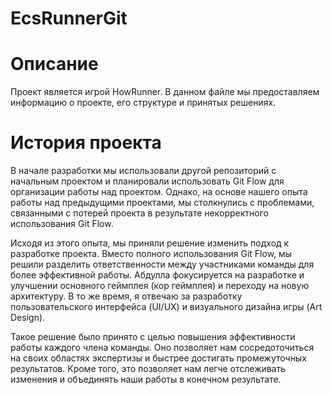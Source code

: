 # EcsRunnerGit

# Описание
Проект является игрой HowRunner. В данном файле мы предоставляем информацию о проекте, его структуре и принятых решениях.

# История проекта
В начале разработки мы использовали другой репозиторий с начальным проектом и планировали использовать Git Flow для организации работы над проектом. Однако, на основе нашего опыта работы над предыдущими проектами, мы столкнулись с проблемами, связанными с потерей проекта в результате некорректного использования Git Flow.

Исходя из этого опыта, мы приняли решение изменить подход к разработке проекта. Вместо полного использования Git Flow, мы решили разделить ответственности между участниками команды для более эффективной работы. Абдулла фокусируется на разработке и улучшении основного геймплея (кор геймплея) и переходу на новую архитектуру. В то же время, я отвечаю за разработку пользовательского интерфейса (UI/UX) и визуального дизайна игры (Art Design).

Такое решение было принято с целью повышения эффективности работы каждого члена команды. Оно позволяет нам сосредоточиться на своих областях экспертизы и быстрее достигать промежуточных результатов. Кроме того, это позволяет нам легче отслеживать изменения и объединять наши работы в конечном результате.
